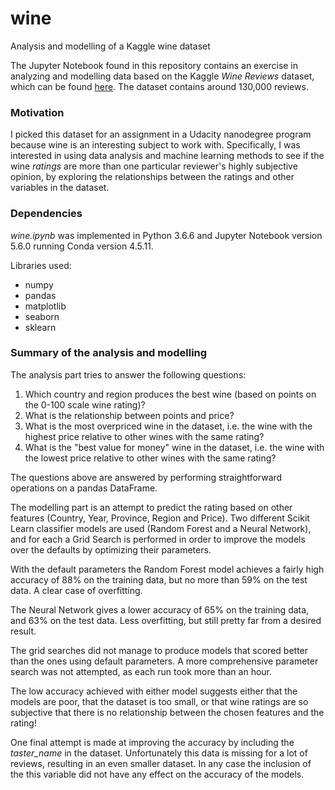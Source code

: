 # wine
Analysis and modelling of a Kaggle wine dataset

The Jupyter Notebook found in this repository contains an exercise in analyzing and modelling data based on the Kaggle _Wine Reviews_ dataset, which can be found [here](https://www.kaggle.com/zynicide/wine-reviews). The dataset contains around 130,000 reviews.

### Motivation

I picked this dataset for an assignment in a Udacity nanodegree program because wine is an interesting subject to work with. Specifically, I was interested in using data analysis and machine learning methods to see if the wine _ratings_ are more than one particular reviewer's highly subjective opinion, by exploring the relationships between the ratings and other variables in the dataset.

### Dependencies
 
_wine.ipynb_ was implemented in Python 3.6.6 and Jupyter Notebook version 5.6.0 running Conda version 4.5.11.

Libraries used:

* numpy
* pandas
* matplotlib
* seaborn
* sklearn


### Summary of the analysis and modelling

The analysis part tries to answer the following questions:

1. Which country and region produces the best wine (based on points on the 0-100 scale wine rating)?
2. What is the relationship between points and price?
3. What is the most overpriced wine in the dataset, i.e. the wine with the highest price relative to other wines with the same rating?
3. What is the "best value for money" wine in the dataset, i.e. the wine with the lowest price relative to other wines with the same rating?

The questions above are answered by performing straightforward operations on a pandas DataFrame.

The modelling part is an attempt to predict the rating based on other features (Country, Year, Province, Region and Price). Two different Scikit Learn classifier models are used (Random Forest and a Neural Network), and for each a Grid Search is performed in order to improve the models over the defaults by optimizing their parameters. 

With the default parameters the Random Forest model achieves a fairly high accuracy of 88% on the training data, but no more than 59% on the test data. A clear case of overfitting.

The Neural Network gives a lower accuracy of 65% on the training data, and 63% on the test data. Less overfitting, but still pretty far from a desired result.

The grid searches did not manage to produce models that scored better than the ones using default parameters. A more comprehensive parameter search was not attempted, as each run took more than an hour.

The low accuracy achieved with either model suggests either that the models are poor, that the dataset is too small, or that wine ratings are so subjective that there is no relationship between the chosen features and the rating!

One final attempt is made at improving the accuracy by including the _taster_name_ in the dataset. Unfortunately this data is missing for a lot of reviews, resulting in an even smaller dataset. In any case the inclusion of the this variable did not have any effect on the accuracy of the models.

